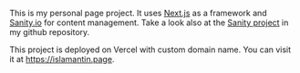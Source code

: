 This is my personal page project. It uses [Next.js](https://nextjs.org/) as a framework and [Sanity.io](https://www.sanity.io) for content management. Take a look also at the [Sanity project](https://github.com/Islamantin/islamantin.page-sanity-project) in my github repository.

This project is deployed on Vercel with custom domain name. You can visit it at https://islamantin.page.
